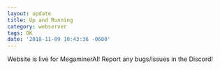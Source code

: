 ```yaml
---
layout: update
title: Up and Running
category: webserver
tags: OK
date: '2018-11-09 10:43:36 -0600'
---
```


Website is live for MegaminerAI! Report any bugs/issues in the Discord!
